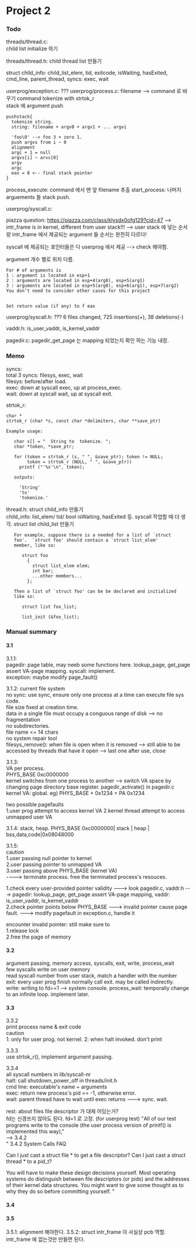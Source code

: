 # Project 2

### Todo

threads/thread.c:  
child list initialize 하기

threads/thread.h:
child thread list 만들기

struct child_info: child_list_elem, tid, exitcode, isWaiting, hasExited, cmd_line, parent_thread, syncs: exec, wait

userprog/exception.c:
???
userprog/process.c:
filename --> command 로 바꾸기
command tokenize with strtok_r  
stack 에 argument push  

```
pushstack{
  tokenize string.
  string: filename + argv0 + argv1 + ... argvi

  'foo\0' --> foo 3 + zero 1.
  push argvs from i ~ 0
  alignment
  argc + 1 = null
  argvs[i] ~ arvs[0]
  argv
  argc
  eax = 0 <-- final stack pointer
}
```

process_execute: command 에서 맨 앞 filename 추출
start_process: 나머지 arguements 들 stack push.


userprog/syscall.c:

piazza question: https://piazza.com/class/klysdx0ofg129?cid=47
--> intr_frame is in kernel, different from user stack!!!
--> user stack 에 넣는 순서랑 intr_frame 에서 제공되는 argument 들 순서는 완전히 다르다!

syscall 에 제공되는 포인터들은 다 userprog 에서 제공 --> check 해야함.

argument 개수 별로 위치 다름.

```
For # of arguments is
1 : argument is located in esp+1
2 : arguments are located in esp+4(arg0), esp+5(arg1)
3 : arguments are located in esp+5(arg0), esp+6(arg1), esp+7(arg2)
You don’t need to consider other cases for this project


Set return value (if any) to f eax
```

userprog/syscall.h:
???
6 files changed, 725 insertions(+), 38 deletions(-)

vaddr.h:
is_user_vaddr, is_kernel_vaddr

pagedir.c:
pagedir_get_page 는 mapping 되었는지 확인 하는 기능 내장.  

### Memo

syncs:  
total 3 syncs: filesys, exec, wait  
filesys: before/after load.  
exec: down at syscall exec, up at process_exec.  
wait: down at syscall wait, up at syscall exit.  

strtok_r:  

```
char *
strtok_r (char *s, const char *delimiters, char **save_ptr) 

Example usage:

   char s[] = "  String to  tokenize. ";
   char *token, *save_ptr;

   for (token = strtok_r (s, " ", &save_ptr); token != NULL;
        token = strtok_r (NULL, " ", &save_ptr))
     printf ("'%s'\n", token);

   outputs:

     'String'
     'to'
     'tokenize.'
```

thread.h:
struct child_info 만들기  
child_info: list_elem/ tid/ bool isWaiting, hasExited 등. syscall 작업할 때 더 생각.
struct list child_list 만들기  

```
   For example, suppose there is a needed for a list of `struct
   foo'.  `struct foo' should contain a `struct list_elem'
   member, like so:

      struct foo
        {
          struct list_elem elem;
          int bar;
          ...other members...
        };

   Then a list of `struct foo' can be be declared and initialized
   like so:

      struct list foo_list;

      list_init (&foo_list);
```



### Manual summary

#### 3.1  

3.1.1:  
pagedir: page table, may neeb some functions here. lookup_page, get_page assert VA-page mapping.
syscall: implement.  
exception: maybe modify page_fault()  

3.1.2: current file system  
no sync: use sync, ensure only one process at a time can execute file sys code.  
file size fixed at creation time.  
data in a single file must occupy a conguous range of disk --> no fragmentation  
no subdirectories.  
file name <= 14 chars  
no system repair tool  
filesys_remove(): when file is open when it is removed --> still able to be accessed by threads that have it open --> last one after use, close  

3.1.3:  
VA per process.  
PHYS_BASE 0xc0000000  
kernel switches from one process to another --> switch VA space by changing page  directory base register. pagedir_activate() in pagedir.c  
kernel VA: global. eg) PHYS_BASE + 0x1234 = PA 0x1234  

two possible pagefaults  
1.user prog attempt to access kernel VA
2.kernel thread attempt to access unmapped user VA

3.1.4: stack, heap. PHYS_BASE 0xc0000000| stack | heap | bss,data,code|0x08048000

3.1.5:  
caution  
1.user passing null pointer to kernel  
2.user passing pointer to unmapped VA  
3.user passing above PHYS_BASE (kernel VA)  
----> terminate process. free the terminated process's resouces.  


1.check every user-provided pointer validity
---> look pagedir.c, vaddr.h
---> pagedir: lookup_page, get_page assert VA-page mapping, vaddr: is_user_vaddr, is_kernel_vaddr  
2.check pointer points below PHYS_BASE
---> invalid pointer cause page fault.
---> modify pagefault in exception.c, handle it

encounter invalid pointer:
still make sure to  
1.release lock  
2.free the page of memory  

#### 3.2  

argument passing, memory access, syscalls, exit, write, process_wait  
few syscalls write on user memory  
read syscall number from user stack, match a handler with the number  
exit: every user prog finish normally call exit. may be called indirectly.  
write: writing to fd==1 --> system console.
process_wait: temporally change to an infinite loop. implement later.  


#### 3.3  

3.3.2  
print process name & exit code  
caution  
1: only for user prog. not kernel.
2: when halt invoked. don't print

3.3.3  
use strtok_r(), implement argument passing.  

3.3.4  
all syscall numbers in lib/syscall-nr  
halt: call shutdown_power_off in threads/init.h  
cmd line: executable's name + arguments  
exec: return new process's pid == -1, otherwise error.  
wait: parent thread have to wait until exec returns ---> sync. wait.  

rest: about files
file descriptor 가 대체 어딨는거?  
fd는 신경쓰지 않아도 된다. fd=1 로 고정. (for userprog test) "All of our test programs write to the console (the user process version of printf() is implemented this way),"  
--> 3.4.2  
" 3.4.2 System Calls FAQ

Can I just cast a struct file * to get a file descriptor?
Can I just cast a struct thread * to a pid_t?

You will have to make these design decisions yourself. Most operating systems do distinguish between file descriptors (or pids) and the addresses of their kernel data structures. You might want to give some thought as to why they do so before committing yourself. "  


#### 3.4  

#### 3.5  

3.5.1: alignment 해야한다.
3.5.2: struct intr_frame 이 사실상 pcb 역할. intr_frame 에 없는것만 만들면 된다.